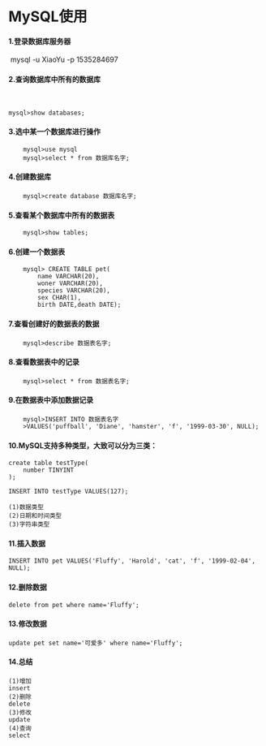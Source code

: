 # MySQL使用

#### 1.登录数据库服务器

​	mysql -u XiaoYu -p 1535284697

#### 2.查询数据库中所有的数据库

​	

```mysql
mysql>show databases;
```



#### 3.选中某一个数据库进行操作

```mysql
	mysql>use mysql
	mysql>select * from 数据库名字;
```



#### 4.创建数据库

```mysql
	mysql>create database 数据库名字;
```



#### 5.查看某个数据库中所有的数据表

```mysql
	mysql>show tables;
```



#### 6.创建一个数据表

```mysql
	mysql> CREATE TABLE pet(
        name VARCHAR(20),
        woner VARCHAR(20), 
        species VARCHAR(20),
        sex CHAR(1), 
        birth DATE,death DATE);
```



#### 7.查看创建好的数据表的数据

```mysql
	mysql>describe 数据表名字;
```



#### 8.查看数据表中的记录

```mysql
	mysql>select * from 数据表名字;
```



#### 9.在数据表中添加数据记录

```mysql
	mysql>INSERT INTO 数据表名字
	>VALUES('puffball', 'Diane', 'hamster', 'f', '1999-03-30', NULL);
```



#### 10.MySQL支持多种类型，大致可以分为三类：

```mysql
create table testType(
	number TINYINT
);

INSERT INTO testType VALUES(127);

(1)数据类型
(2)日期和时间类型
(3)字符串类型
```



#### 11.插入数据

```mysql
INSERT INTO pet VALUES('Fluffy', 'Harold', 'cat', 'f', '1999-02-04', NULL);
```



#### 12.删除数据

```mysql
delete from pet where name='Fluffy';
```



#### 13.修改数据

```mysql
update pet set name='可爱多' where name='Fluffy';
```



#### 14.总结

```mysql
(1)增加
insert
(2)删除
delete
(3)修改
update
(4)查询
select
```

